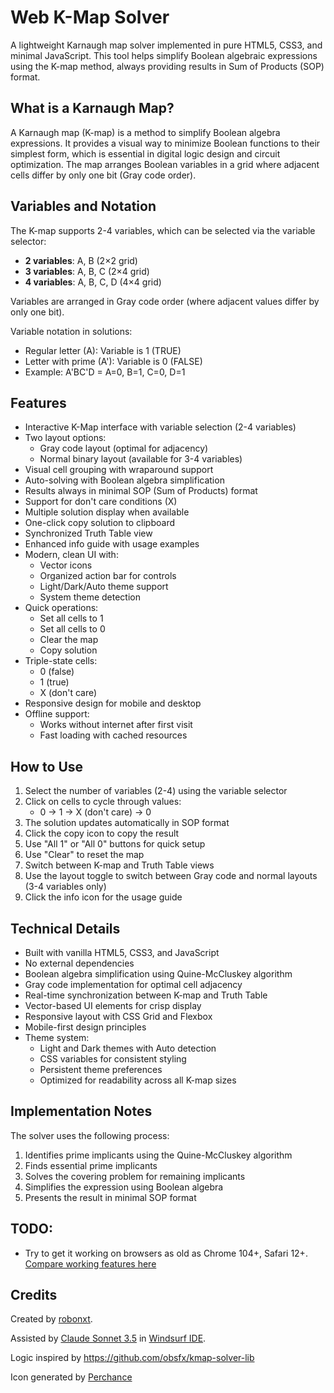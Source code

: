 # Web K-Map Solver

A lightweight Karnaugh map solver implemented in pure HTML5, CSS3, and minimal JavaScript. This tool helps simplify Boolean algebraic expressions using the K-map method, always providing results in Sum of Products (SOP) format.

## What is a Karnaugh Map?

A Karnaugh map (K-map) is a method to simplify Boolean algebra expressions. It provides a visual way to minimize Boolean functions to their simplest form, which is essential in digital logic design and circuit optimization. The map arranges Boolean variables in a grid where adjacent cells differ by only one bit (Gray code order).

## Variables and Notation

The K-map supports 2-4 variables, which can be selected via the variable selector:

- **2 variables**: A, B (2×2 grid)
- **3 variables**: A, B, C (2×4 grid)
- **4 variables**: A, B, C, D (4×4 grid)

Variables are arranged in Gray code order (where adjacent values differ by only one bit).

Variable notation in solutions:
- Regular letter (A): Variable is 1 (TRUE)
- Letter with prime (A'): Variable is 0 (FALSE)
- Example: A'BC'D = A=0, B=1, C=0, D=1

## Features

- Interactive K-Map interface with variable selection (2-4 variables)
- Two layout options:
  - Gray code layout (optimal for adjacency)
  - Normal binary layout (available for 3-4 variables)
- Visual cell grouping with wraparound support
- Auto-solving with Boolean algebra simplification
- Results always in minimal SOP (Sum of Products) format
- Support for don't care conditions (X)
- Multiple solution display when available
- One-click copy solution to clipboard
- Synchronized Truth Table view
- Enhanced info guide with usage examples
- Modern, clean UI with:
  - Vector icons
  - Organized action bar for controls
  - Light/Dark/Auto theme support
  - System theme detection
- Quick operations:
  - Set all cells to 1
  - Set all cells to 0
  - Clear the map
  - Copy solution
- Triple-state cells:
  - 0 (false)
  - 1 (true)
  - X (don't care)
- Responsive design for mobile and desktop
- Offline support:
  - Works without internet after first visit
  - Fast loading with cached resources

## How to Use

1. Select the number of variables (2-4) using the variable selector
2. Click on cells to cycle through values:
   - 0 → 1 → X (don't care) → 0
3. The solution updates automatically in SOP format
4. Click the copy icon to copy the result
5. Use "All 1" or "All 0" buttons for quick setup
6. Use "Clear" to reset the map
7. Switch between K-map and Truth Table views
8. Use the layout toggle to switch between Gray code and normal layouts (3-4 variables only)
9. Click the info icon for the usage guide

## Technical Details

- Built with vanilla HTML5, CSS3, and JavaScript
- No external dependencies
- Boolean algebra simplification using Quine-McCluskey algorithm
- Gray code implementation for optimal cell adjacency
- Real-time synchronization between K-map and Truth Table
- Vector-based UI elements for crisp display
- Responsive layout with CSS Grid and Flexbox
- Mobile-first design principles
- Theme system:
  - Light and Dark themes with Auto detection
  - CSS variables for consistent styling
  - Persistent theme preferences
  - Optimized for readability across all K-map sizes

## Implementation Notes

The solver uses the following process:
1. Identifies prime implicants using the Quine-McCluskey algorithm
2. Finds essential prime implicants
3. Solves the covering problem for remaining implicants
4. Simplifies the expression using Boolean algebra
5. Presents the result in minimal SOP format

## TODO:

- Try to get it working on browsers as old as Chrome 104+, Safari 12+. [Compare working features here](https://caniuse.com/?compare=chrome+104,safari+12&compareCats=CSS,HTML5,JS,JS%20API,Other,Security,SVG)

## Credits

Created by [robonxt](https://github.com/robonxt).

Assisted by [Claude Sonnet 3.5](https://www.anthropic.com) in [Windsurf IDE](https://www.windsurf.ai/).

Logic inspired by https://github.com/obsfx/kmap-solver-lib

Icon generated by [Perchance](https://perchance.org/ai-icon-generator)

